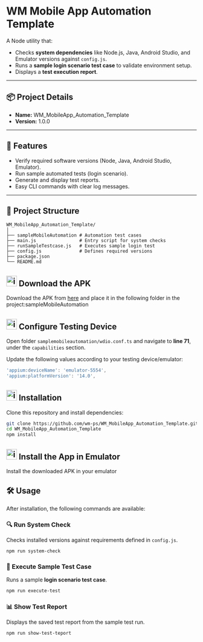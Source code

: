 # WM Mobile App Automation Template

A Node utility that:  
- Checks **system dependencies** like Node.js, Java, Android Studio, and Emulator versions against `config.js`.  
- Runs a **sample login scenario test case** to validate environment setup.  
- Displays a **test execution report**.  

---

## 📦 Project Details  
- **Name:** WM_MobileApp_Automation_Template
- **Version:** 1.0.0

---

## 🚀 Features  
- Verify required software versions (Node, Java, Android Studio, Emulator).  
- Run sample automated tests (login scenario).  
- Generate and display test reports.  
- Easy CLI commands with clear log messages.  

---

## 📂 Project Structure  

```text
WM_MobileApp_Automation_Template/
│
├── sampleMobileAutomation # Automation test cases
├── main.js                # Entry script for system checks 
├── runSampleTestcase.js   # Executes sample login test
├── config.js              # Defines required versions
├── package.json
└── README.md
```
## <img width="28" height="28" alt="image" src="https://github.com/user-attachments/assets/4b19e121-abde-4a82-9458-368339b56834" /> Download the APK

Download the APK from [here](https://drive.google.com/file/d/1r3d6hFYZuzL3X6FIjGhEaP2KdODejx6h) and place it in the following folder in the project:sampleMobileAutomation

## <img width="28" height="28" alt="image" src="https://github.com/user-attachments/assets/8247da5b-6abf-4a2e-9e52-34656c3d9714" /> Configure Testing Device

Open folder `samplemobileautomation/wdio.conf.ts` and navigate to **line 71**, under the `capabilities` section.

Update the following values according to your testing device/emulator:

```ts
'appium:deviceName': 'emulator-5554',
'appium:platformVersion': '14.0',
```

## <img width="28" height="28" alt="image" src="https://github.com/user-attachments/assets/614612f2-e25a-4a43-8e41-c528574ac022" /> Installation  

Clone this repository and install dependencies:  

```bash
git clone https://github.com/wm-ps/WM_MobileApp_Automation_Template.git
cd WM_MobileApp_Automation_Template
npm install
```
## <img width="28" height="28" alt="image" src="https://github.com/user-attachments/assets/2fa26ff1-98f9-4299-bd7f-71987b10c492" /> Install the App in Emulator

Install the downloaded APK in your emulator

## 🛠️ Usage  

After installation, the following commands are available:  

### 🔍 Run System Check  
Checks installed versions against requirements defined in `config.js`.  

```bash
npm run system-check
```

### 🧪 Execute Sample Test Case  
Runs a sample **login scenario test case**.  

```bash
npm run execute-test
```

### 📊 Show Test Report  
Displays the saved test report from the sample test run.  

```bash
npm run show-test-teport
```
